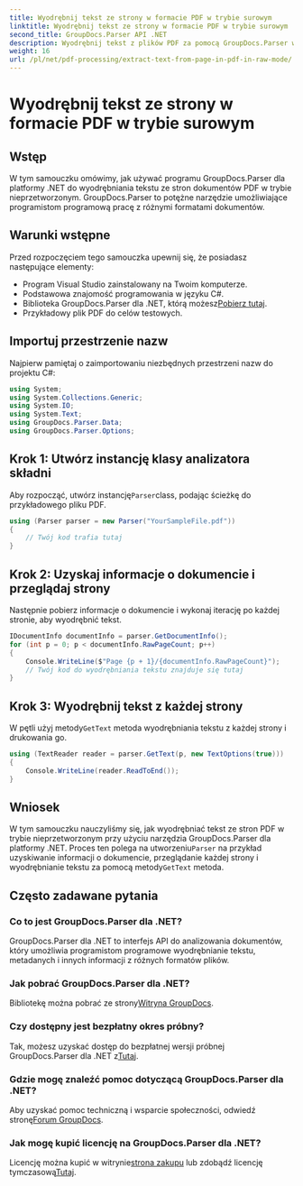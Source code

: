 ```yaml
---
title: Wyodrębnij tekst ze strony w formacie PDF w trybie surowym
linktitle: Wyodrębnij tekst ze strony w formacie PDF w trybie surowym
second_title: GroupDocs.Parser API .NET
description: Wyodrębnij tekst z plików PDF za pomocą GroupDocs.Parser w języku C#. Naucz się wydajnej ekstrakcji tekstu PDF dzięki tej potężnej bibliotece .NET.
weight: 16
url: /pl/net/pdf-processing/extract-text-from-page-in-pdf-in-raw-mode/
---
```


# Wyodrębnij tekst ze strony w formacie PDF w trybie surowym

## Wstęp
W tym samouczku omówimy, jak używać programu GroupDocs.Parser dla platformy .NET do wyodrębniania tekstu ze stron dokumentów PDF w trybie nieprzetworzonym. GroupDocs.Parser to potężne narzędzie umożliwiające programistom programową pracę z różnymi formatami dokumentów.
## Warunki wstępne
Przed rozpoczęciem tego samouczka upewnij się, że posiadasz następujące elementy:
- Program Visual Studio zainstalowany na Twoim komputerze.
- Podstawowa znajomość programowania w języku C#.
- Biblioteka GroupDocs.Parser dla .NET, którą możesz[Pobierz tutaj](https://releases.groupdocs.com/parser/net/).
- Przykładowy plik PDF do celów testowych.

## Importuj przestrzenie nazw
Najpierw pamiętaj o zaimportowaniu niezbędnych przestrzeni nazw do projektu C#:
```csharp
using System;
using System.Collections.Generic;
using System.IO;
using System.Text;
using GroupDocs.Parser.Data;
using GroupDocs.Parser.Options;
```
## Krok 1: Utwórz instancję klasy analizatora składni
 Aby rozpocząć, utwórz instancję`Parser`class, podając ścieżkę do przykładowego pliku PDF.
```csharp
using (Parser parser = new Parser("YourSampleFile.pdf"))
{
    // Twój kod trafia tutaj
}
```
## Krok 2: Uzyskaj informacje o dokumencie i przeglądaj strony
Następnie pobierz informacje o dokumencie i wykonaj iterację po każdej stronie, aby wyodrębnić tekst.
```csharp
IDocumentInfo documentInfo = parser.GetDocumentInfo();
for (int p = 0; p < documentInfo.RawPageCount; p++)
{
    Console.WriteLine($"Page {p + 1}/{documentInfo.RawPageCount}");
    // Twój kod do wyodrębniania tekstu znajduje się tutaj
}
```
## Krok 3: Wyodrębnij tekst z każdej strony
 W pętli użyj metody`GetText` metoda wyodrębniania tekstu z każdej strony i drukowania go.
```csharp
using (TextReader reader = parser.GetText(p, new TextOptions(true)))
{
    Console.WriteLine(reader.ReadToEnd());
}
```

## Wniosek
 W tym samouczku nauczyliśmy się, jak wyodrębniać tekst ze stron PDF w trybie nieprzetworzonym przy użyciu narzędzia GroupDocs.Parser dla platformy .NET. Proces ten polega na utworzeniu`Parser` na przykład uzyskiwanie informacji o dokumencie, przeglądanie każdej strony i wyodrębnianie tekstu za pomocą metody`GetText` metoda.

## Często zadawane pytania
### Co to jest GroupDocs.Parser dla .NET?
GroupDocs.Parser dla .NET to interfejs API do analizowania dokumentów, który umożliwia programistom programowe wyodrębnianie tekstu, metadanych i innych informacji z różnych formatów plików.
### Jak pobrać GroupDocs.Parser dla .NET?
 Bibliotekę można pobrać ze strony[Witryna GroupDocs](https://releases.groupdocs.com/parser/net/).
### Czy dostępny jest bezpłatny okres próbny?
 Tak, możesz uzyskać dostęp do bezpłatnej wersji próbnej GroupDocs.Parser dla .NET z[Tutaj](https://releases.groupdocs.com/).
### Gdzie mogę znaleźć pomoc dotyczącą GroupDocs.Parser dla .NET?
 Aby uzyskać pomoc techniczną i wsparcie społeczności, odwiedź stronę[Forum GroupDocs](https://forum.groupdocs.com/c/parser/17).
### Jak mogę kupić licencję na GroupDocs.Parser dla .NET?
 Licencję można kupić w witrynie[strona zakupu](https://purchase.groupdocs.com/buy) lub zdobądź licencję tymczasową[Tutaj](https://purchase.groupdocs.com/temporary-license/).